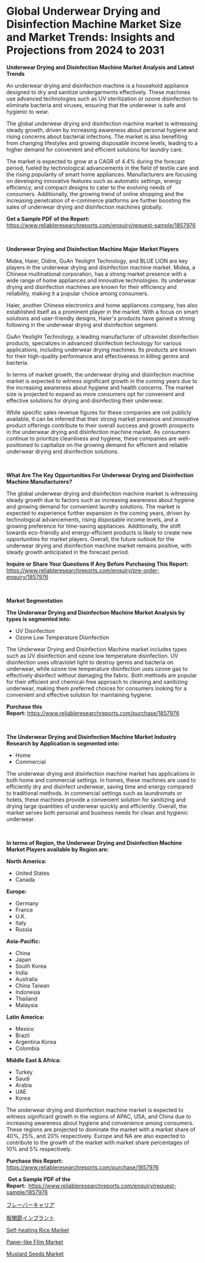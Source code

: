 <p><h1>Global Underwear Drying and Disinfection Machine Market Size and Market Trends: Insights and Projections from 2024 to 2031</h1></p><p><strong>Underwear Drying and Disinfection Machine Market Analysis and Latest Trends</strong></p>
<p><p>An underwear drying and disinfection machine is a household appliance designed to dry and sanitize undergarments effectively. These machines use advanced technologies such as UV sterilization or ozone disinfection to eliminate bacteria and viruses, ensuring that the underwear is safe and hygienic to wear.</p><p>The global underwear drying and disinfection machine market is witnessing steady growth, driven by increasing awareness about personal hygiene and rising concerns about bacterial infections. The market is also benefiting from changing lifestyles and growing disposable income levels, leading to a higher demand for convenient and efficient solutions for laundry care.</p><p>The market is expected to grow at a CAGR of 4.4% during the forecast period, fueled by technological advancements in the field of textile care and the rising popularity of smart home appliances. Manufacturers are focusing on developing innovative features such as automatic settings, energy efficiency, and compact designs to cater to the evolving needs of consumers. Additionally, the growing trend of online shopping and the increasing penetration of e-commerce platforms are further boosting the sales of underwear drying and disinfection machines globally.</p></p>
<p><strong>Get a Sample PDF of the Report:&nbsp;</strong> <a href="https://www.reliableresearchreports.com/enquiry/request-sample/1857976">https://www.reliableresearchreports.com/enquiry/request-sample/1857976</a></p>
<p>&nbsp;</p>
<p><strong>Underwear Drying and Disinfection Machine Major Market Players</strong></p>
<p><p>Midea, Haier, Oidire, GuAn Yeolight Technology, and BLUE LION are key players in the underwear drying and disinfection machine market. Midea, a Chinese multinational corporation, has a strong market presence with a wide range of home appliances and innovative technologies. Its underwear drying and disinfection machines are known for their efficiency and reliability, making it a popular choice among consumers.</p><p>Haier, another Chinese electronics and home appliances company, has also established itself as a prominent player in the market. With a focus on smart solutions and user-friendly designs, Haier's products have gained a strong following in the underwear drying and disinfection segment.</p><p>GuAn Yeolight Technology, a leading manufacturer of ultraviolet disinfection products, specializes in advanced disinfection technology for various applications, including underwear drying machines. Its products are known for their high-quality performance and effectiveness in killing germs and bacteria.</p><p>In terms of market growth, the underwear drying and disinfection machine market is expected to witness significant growth in the coming years due to the increasing awareness about hygiene and health concerns. The market size is projected to expand as more consumers opt for convenient and effective solutions for drying and disinfecting their underwear.</p><p>While specific sales revenue figures for these companies are not publicly available, it can be inferred that their strong market presence and innovative product offerings contribute to their overall success and growth prospects in the underwear drying and disinfection machine market. As consumers continue to prioritize cleanliness and hygiene, these companies are well-positioned to capitalize on the growing demand for efficient and reliable underwear drying and disinfection solutions.</p></p>
<p>&nbsp;</p>
<p><strong>What Are The Key Opportunities For Underwear Drying and Disinfection Machine Manufacturers?</strong></p>
<p><p>The global underwear drying and disinfection machine market is witnessing steady growth due to factors such as increasing awareness about hygiene and growing demand for convenient laundry solutions. The market is expected to experience further expansion in the coming years, driven by technological advancements, rising disposable income levels, and a growing preference for time-saving appliances. Additionally, the shift towards eco-friendly and energy-efficient products is likely to create new opportunities for market players. Overall, the future outlook for the underwear drying and disinfection machine market remains positive, with steady growth anticipated in the forecast period.</p></p>
<p><strong>Inquire or Share Your Questions If Any Before Purchasing This Report:</strong> <a href="https://www.reliableresearchreports.com/enquiry/pre-order-enquiry/1857976">https://www.reliableresearchreports.com/enquiry/pre-order-enquiry/1857976</a></p>
<p>&nbsp;</p>
<p><strong>Market Segmentation</strong></p>
<p><strong>The Underwear Drying and Disinfection Machine Market Analysis by types is segmented into:</strong></p>
<p><ul><li>UV Disinfection</li><li>Ozone Low Temperature Disinfection</li></ul></p>
<p><p>The Underwear Drying and Disinfection Machine market includes types such as UV disinfection and ozone low temperature disinfection. UV disinfection uses ultraviolet light to destroy germs and bacteria on underwear, while ozone low temperature disinfection uses ozone gas to effectively disinfect without damaging the fabric. Both methods are popular for their efficient and chemical-free approach to cleaning and sanitizing underwear, making them preferred choices for consumers looking for a convenient and effective solution for maintaining hygiene.</p></p>
<p><strong>Purchase this Report:&nbsp;</strong><a href="https://www.reliableresearchreports.com/purchase/1857976">https://www.reliableresearchreports.com/purchase/1857976</a></p>
<p>&nbsp;</p>
<p><strong>The Underwear Drying and Disinfection Machine Market Industry Research by Application is segmented into:</strong></p>
<p><ul><li>Home</li><li>Commercial</li></ul></p>
<p><p>The underwear drying and disinfection machine market has applications in both home and commercial settings. In homes, these machines are used to efficiently dry and disinfect underwear, saving time and energy compared to traditional methods. In commercial settings such as laundromats or hotels, these machines provide a convenient solution for sanitizing and drying large quantities of underwear quickly and efficiently. Overall, the market serves both personal and business needs for clean and hygienic underwear.</p></p>
<p>&nbsp;</p>
<p><strong>In terms of Region, the Underwear Drying and Disinfection Machine Market Players available by Region are:</strong></p>
<p>
    <p> <strong> North America: </strong>
        <ul>
            <li>United States</li>
            <li>Canada</li>
        </ul>
        </p> 
    <p> <strong> Europe: </strong>
        <ul>
            <li>Germany</li>
            <li>France</li>
            <li>U.K.</li>
            <li>Italy</li>
            <li>Russia</li>
        </ul>
        </p> 
    <p> <strong> Asia-Pacific: </strong>
        <ul>
            <li>China</li>
            <li>Japan</li>
            <li>South Korea</li>
            <li>India</li>
            <li>Australia</li>
            <li>China Taiwan</li>
            <li>Indonesia</li>
            <li>Thailand</li>
            <li>Malaysia</li>
        </ul>
        </p> 
    <p> <strong> Latin America: </strong>
        <ul>
            <li>Mexico</li>
            <li>Brazil</li>
            <li>Argentina Korea</li>
            <li>Colombia</li>
        </ul>
        </p> 
    <p> <strong> Middle East & Africa: </strong>
        <ul>
            <li>Turkey</li>
            <li>Saudi</li>
            <li>Arabia</li>
            <li>UAE</li>
            <li>Korea</li>
        </ul>
    </p>
    </p>
<p><p>The underwear drying and disinfection machine market is expected to witness significant growth in the regions of APAC, USA, and China due to increasing awareness about hygiene and convenience among consumers. These regions are projected to dominate the market with a market share of 40%, 25%, and 20% respectively. Europe and NA are also expected to contribute to the growth of the market with market share percentages of 10% and 5% respectively.</p></p>
<p><strong>Purchase this Report: </strong><a href="https://www.reliableresearchreports.com/purchase/1857976">https://www.reliableresearchreports.com/purchase/1857976</a></p>
<p>&nbsp;<strong>Get a Sample PDF of the Report:&nbsp;&nbsp;</strong><a href="https://www.reliableresearchreports.com/enquiry/request-sample/1857976">https://www.reliableresearchreports.com/enquiry/request-sample/1857976</a></p>
<p><strong></strong></p>
<p><p><a href="https://github.com/gfggqjbfys368009/Market-Research-Report-List-1/blob/main/96539007951.md">フレーバーキャリア</a></p><p><a href="https://github.com/qwpelcjko9242629/Market-Research-Report-List-1/blob/main/45056227950.md">股関節インプラント</a></p><p><a href="https://github.com/brentleyjimmiealvaradoz4l1rea/Market-Research-Report-List-1/blob/main/self-heating-rice-market.md">Self-heating Rice Market</a></p><p><a href="https://github.com/Angelnienowdseej3e45z3p8c/Market-Research-Report-List-1/blob/main/paper-like-film-market.md">Paper-like Film Market</a></p><p><a href="https://issuu.com/reportprime-2/docs/mustard-seeds-market-size-2030.pptx">Mustard Seeds Market</a></p></p>